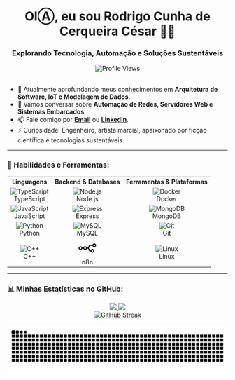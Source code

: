 <div align="center">
  <h1>OlⒶ, eu sou Rodrigo Cunha de Cerqueira César 🏴‍☠️</h1>
  <h3>Explorando Tecnologia, Automação e Soluções Sustentáveis</h3>
</div>

<div align="center">
  <img src="https://komarev.com/ghpvc/?username=cerqueiracesar&label=Profile%20Views&color=0e75b6&style=flat-square" alt="Profile Views"/>
</div>

<br>

- 🚀 Atualmente aprofundando meus conhecimentos em **Arquitetura de Software, IoT e Modelagem de Dados**.
- 💬 Vamos conversar sobre **Automação de Redes, Servidores Web e Sistemas Embarcados**.
- 📫 Fale comigo por **[Email](mailto:rodjncsar@gmail.com)** ou **[LinkedIn](https://www.linkedin.com/in/rodcerqcsar)**.
- ⚡ Curiosidade: Engenheiro, artista marcial, apaixonado por ficção científica e tecnologias sustentáveis.

---

<h3>🚀 Habilidades e Ferramentas:</h3>
<div align="center">
  <table>
    <tr>
      <td align="center"><strong>Linguagens</strong></td>
      <td align="center"><strong>Backend & Databases</strong></td>
      <td align="center"><strong>Ferramentas & Plataformas</strong></td>
    </tr>
    <tr align="center">
      <td><img src="https://cdn.jsdelivr.net/gh/devicons/devicon/icons/typescript/typescript-original.svg" width="40" alt="TypeScript" /><br>TypeScript</td>
      <td><img src="https://cdn.jsdelivr.net/gh/devicons/devicon/icons/nodejs/nodejs-original-wordmark.svg" width="40" alt="Node.js" /><br>Node.js</td>
      <td><img src="https://cdn.jsdelivr.net/gh/devicons/devicon/icons/docker/docker-original.svg" width="40" alt="Docker" /><br>Docker</td>
    </tr>
    <tr align="center">
      <td><img src="https://cdn.jsdelivr.net/gh/devicons/devicon/icons/javascript/javascript-original.svg" width="40" alt="JavaScript" /><br>JavaScript</td>
      <td><img src="https://cdn.jsdelivr.net/gh/devicons/devicon/icons/express/express-original.svg" width="40" alt="Express" /><br>Express</td>
      <td><img src="https://cdn.jsdelivr.net/gh/devicons/devicon/icons/mongodb/mongodb-original-wordmark.svg" width="40" alt="MongoDB" /><br>MongoDB</td>
    </tr>
    <tr align="center">
      <td><img src="https://cdn.jsdelivr.net/gh/devicons/devicon/icons/python/python-original.svg" width="40" alt="Python" /><br>Python</td>
      <td><img src="https://cdn.jsdelivr.net/gh/devicons/devicon/icons/mysql/mysql-original-wordmark.svg" width="40" alt="MySQL" /><br>MySQL</td>
      <td><img src="https://cdn.jsdelivr.net/gh/devicons/devicon/icons/git/git-original.svg" width="40" alt="Git" /><br>Git</td>
    </tr>
    <tr align="center">
      <td><img src="https://cdn.jsdelivr.net/gh/devicons/devicon/icons/cplusplus/cplusplus-original.svg" width="40" alt="C++" /><br>C++</td>
      <td><img src="https://raw.githubusercontent.com/simple-icons/simple-icons/develop/icons/n8n.svg" width="40" alt="n8n" /><br>n8n</td>
      <td><img src="https://cdn.jsdelivr.net/gh/devicons/devicon/icons/linux/linux-original.svg" width="40" alt="Linux" /><br>Linux</td>
    </tr>
  </table>
</div>

---

### 📊 Minhas Estatísticas no GitHub:
<div align="center">
  <a href="https://github.com/cerqueiracesar">
    <img height="180em" src="https://github-readme-stats.vercel.app/api?username=cerqueiracesar&show_icons=true&theme=dracula&include_all_commits=true&count_private=true"/>
    <img height="180em" src="https://github-readme-stats.vercel.app/api/top-langs/?username=cerqueiracesar&layout=compact&langs_count=7&theme=dracula"/>
  </a>
</div>
<div align="center">
  <a href="https://git.io/streak-stats">
    <img src="https://streak-stats.demolab.com/?user=cerqueiracesar&theme=dracula" alt="GitHub Streak"/>
  </a>   
</div>

<br>

<div align="center">
  <img src="https://raw.githubusercontent.com/cerqueiracesar/cerqueiracesar/output/github-contribution-grid-snake.svg" alt="Snake animation" />
</div>

